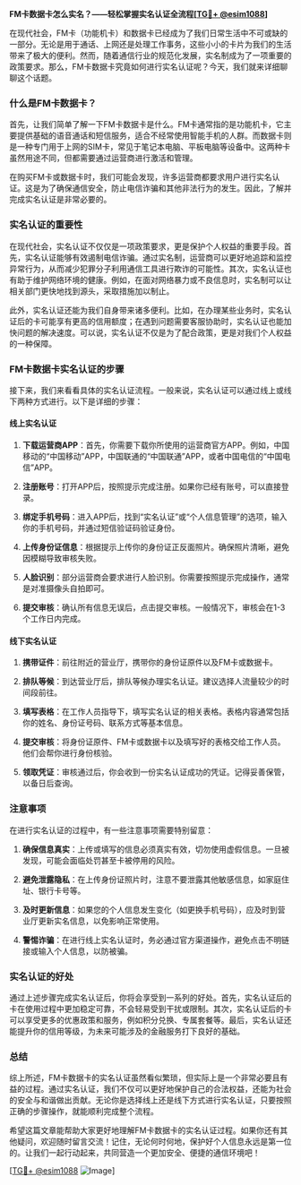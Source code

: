**FM卡数据卡怎么实名？——轻松掌握实名认证全流程[[TG💪+ @esim1088](https://t.me/s/esim1088)]**

在现代社会，FM卡（功能机卡）和数据卡已经成为了我们日常生活中不可或缺的一部分。无论是用于通话、上网还是处理工作事务，这些小小的卡片为我们的生活带来了极大的便利。然而，随着通信行业的规范化发展，实名制成为了一项重要的政策要求。那么，FM卡数据卡究竟如何进行实名认证呢？今天，我们就来详细聊聊这个话题。

### 什么是FM卡数据卡？

首先，让我们简单了解一下FM卡数据卡是什么。FM卡通常指的是功能机卡，它主要提供基础的语音通话和短信服务，适合不经常使用智能手机的人群。而数据卡则是一种专门用于上网的SIM卡，常见于笔记本电脑、平板电脑等设备中。这两种卡虽然用途不同，但都需要通过运营商进行激活和管理。

在购买FM卡或数据卡时，我们可能会发现，许多运营商都要求用户进行实名认证。这是为了确保通信安全，防止电信诈骗和其他非法行为的发生。因此，了解并完成实名认证是非常必要的。

### 实名认证的重要性

在现代社会，实名认证不仅仅是一项政策要求，更是保护个人权益的重要手段。首先，实名认证能够有效遏制电信诈骗。通过实名制，运营商可以更好地追踪和监控异常行为，从而减少犯罪分子利用通信工具进行欺诈的可能性。其次，实名认证也有助于维护网络环境的健康。例如，在面对网络暴力或不良信息时，实名制可以让相关部门更快地找到源头，采取措施加以制止。

此外，实名认证还能为我们自身带来诸多便利。比如，在办理某些业务时，实名认证后的卡可能享有更高的信用额度；在遇到问题需要客服协助时，实名认证也能加快问题的解决速度。可以说，实名认证不仅是为了配合政策，更是对我们个人权益的一种保障。

### FM卡数据卡实名认证的步骤

接下来，我们来看看具体的实名认证流程。一般来说，实名认证可以通过线上或线下两种方式进行。以下是详细的步骤：

#### 线上实名认证

1. **下载运营商APP**：首先，你需要下载你所使用的运营商官方APP。例如，中国移动的“中国移动”APP，中国联通的“中国联通”APP，或者中国电信的“中国电信”APP。

2. **注册账号**：打开APP后，按照提示完成注册。如果你已经有账号，可以直接登录。

3. **绑定手机号码**：进入APP后，找到“实名认证”或“个人信息管理”的选项，输入你的手机号码，并通过短信验证码验证身份。

4. **上传身份证信息**：根据提示上传你的身份证正反面照片。确保照片清晰，避免因模糊导致审核失败。

5. **人脸识别**：部分运营商会要求进行人脸识别。你需要按照提示完成操作，通常是对准摄像头自拍即可。

6. **提交审核**：确认所有信息无误后，点击提交审核。一般情况下，审核会在1-3个工作日内完成。

#### 线下实名认证

1. **携带证件**：前往附近的营业厅，携带你的身份证原件以及FM卡或数据卡。

2. **排队等候**：到达营业厅后，排队等候办理实名认证。建议选择人流量较少的时间段前往。

3. **填写表格**：在工作人员指导下，填写实名认证的相关表格。表格内容通常包括你的姓名、身份证号码、联系方式等基本信息。

4. **提交审核**：将身份证原件、FM卡或数据卡以及填写好的表格交给工作人员。他们会帮你进行身份核验。

5. **领取凭证**：审核通过后，你会收到一份实名认证成功的凭证。记得妥善保管，以备日后查询。

### 注意事项

在进行实名认证的过程中，有一些注意事项需要特别留意：

1. **确保信息真实**：上传或填写的信息必须真实有效，切勿使用虚假信息。一旦被发现，可能会面临处罚甚至卡被停用的风险。

2. **避免泄露隐私**：在上传身份证照片时，注意不要泄露其他敏感信息，如家庭住址、银行卡号等。

3. **及时更新信息**：如果您的个人信息发生变化（如更换手机号码），应及时到营业厅更新实名信息，以免影响正常使用。

4. **警惕诈骗**：在进行线上实名认证时，务必通过官方渠道操作，避免点击不明链接或输入个人信息，以防被骗。

### 实名认证的好处

通过上述步骤完成实名认证后，你将会享受到一系列的好处。首先，实名认证后的卡在使用过程中更加稳定可靠，不会轻易受到干扰或限制。其次，实名认证后的卡可以享受更多的优惠政策和服务，例如积分兑换、专属套餐等。最后，实名认证还能提升你的信用等级，为未来可能涉及的金融服务打下良好的基础。

### 总结

综上所述，FM卡数据卡的实名认证虽然看似繁琐，但实际上是一个非常必要且有益的过程。通过实名认证，我们不仅可以更好地保护自己的合法权益，还能为社会的安全与和谐做出贡献。无论你是选择线上还是线下方式进行实名认证，只要按照正确的步骤操作，就能顺利完成整个流程。

希望这篇文章能帮助大家更好地理解FM卡数据卡的实名认证过程。如果你还有其他疑问，欢迎随时留言交流！记住，无论何时何地，保护好个人信息永远是第一位的。让我们一起行动起来，共同营造一个更加安全、便捷的通信环境吧！

[[TG💪+ @esim1088](https://t.me/s/esim1088) ![Image](https://i.postimg.cc/4NQfJmqS/Snipaste-2025-05-13-00-14-12.png)]
